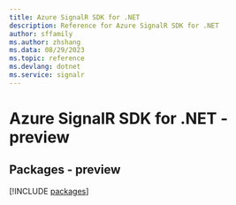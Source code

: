 ```yaml
---
title: Azure SignalR SDK for .NET
description: Reference for Azure SignalR SDK for .NET
author: sffamily
ms.author: zhshang
ms.data: 08/29/2023
ms.topic: reference
ms.devlang: dotnet
ms.service: signalr
---
```

# Azure SignalR SDK for .NET - preview
## Packages - preview
[!INCLUDE [packages](signalr-index.md)]